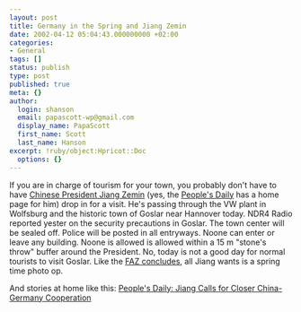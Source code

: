 ```yaml
---
layout: post
title: Germany in the Spring and Jiang Zemin
date: 2002-04-12 05:04:43.000000000 +02:00
categories:
- General
tags: []
status: publish
type: post
published: true
meta: {}
author:
  login: shanson
  email: papascott-wp@gmail.com
  display_name: PapaScott
  first_name: Scott
  last_name: Hanson
excerpt: !ruby/object:Hpricot::Doc
  options: {}
---
```

<p>If you are in charge of tourism for your town, you probably don't have to have <a href="http://english.peopledaily.com.cn/leaders/jzm/jzmhome.htm">Chinese President Jiang Zemin</a> (yes, the <a href="http://english.peopledaily.com.cn/">People's Daily</a> has a home page for him) drop in for a visit. He's passing through the VW plant in Wolfsburg and the historic town of Goslar near Hannover today. NDR4 Radio reported yester on the security precautions in Goslar. The town center will be sealed off. Police will be posted in all entryways. Noone can enter or leave any building.  Noone is allowed  is allowed within a 15 m "stone's throw" buffer around the President.  No, today is not a good day for normal tourists to visit Goslar. Like the  <a href="http://www.faz.com/IN/INtemplates/eFAZ/docmain.asp?rub={B1311FCC-FBFB-11D2-B228-00105A9CAF88}&amp;doc={DB7EE0FB-9EFD-4EB6-B1F5-E1CC6F42D670}">FAZ concludes</a>, all Jiang wants is a spring time photo op. </p>
<p>And stories at home like this: <a href="http://english.peopledaily.com.cn/200204/10/eng20020410_93830.shtml">People's Daily: Jiang Calls for Closer China-Germany Cooperation</a></p>
